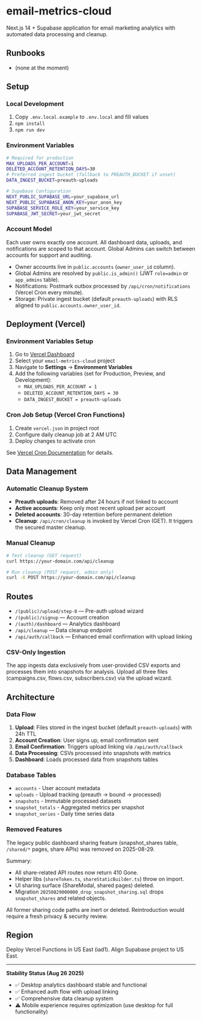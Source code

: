 # email-metrics-cloud

Next.js 14 + Supabase application for email marketing analytics with automated data processing and cleanup.

## Runbooks

- (none at the moment)

## Setup

### Local Development
1. Copy `.env.local.example` to `.env.local` and fill values
2. `npm install`
3. `npm run dev`

### Environment Variables
```bash
# Required for production
MAX_UPLOADS_PER_ACCOUNT=1
DELETED_ACCOUNT_RETENTION_DAYS=30
# Preferred ingest bucket (fallback to PREAUTH_BUCKET if unset)
DATA_INGEST_BUCKET=preauth-uploads

# Supabase Configuration
NEXT_PUBLIC_SUPABASE_URL=your_supabase_url
NEXT_PUBLIC_SUPABASE_ANON_KEY=your_anon_key
SUPABASE_SERVICE_ROLE_KEY=your_service_key
SUPABASE_JWT_SECRET=your_jwt_secret
```

### Account Model

Each user owns exactly one account. All dashboard data, uploads, and notifications are scoped to that account. Global Admins can switch between accounts for support and auditing.

- Owner accounts live in `public.accounts` (`owner_user_id` column).
- Global Admins are resolved by `public.is_admin()` (JWT `role=admin` or `app_admins` table).
- Notifications: Postmark outbox processed by `/api/cron/notifications` (Vercel Cron every minute).
- Storage: Private ingest bucket (default `preauth-uploads`) with RLS aligned to `public.accounts.owner_user_id`.

## Deployment (Vercel)

### Environment Variables Setup
1. Go to [Vercel Dashboard](https://vercel.com)
2. Select your `email-metrics-cloud` project
3. Navigate to **Settings** → **Environment Variables**
4. Add the following variables (set for Production, Preview, and Development):
   - `MAX_UPLOADS_PER_ACCOUNT = 1`
   - `DELETED_ACCOUNT_RETENTION_DAYS = 30`
   - `DATA_INGEST_BUCKET = preauth-uploads`

### Cron Job Setup (Vercel Cron Functions)
1. Create `vercel.json` in project root
2. Configure daily cleanup job at 2 AM UTC
3. Deploy changes to activate cron

See [Vercel Cron Documentation](https://vercel.com/docs/cron-jobs) for details.

## Data Management

### Automatic Cleanup System
- **Preauth uploads**: Removed after 24 hours if not linked to account
- **Active accounts**: Keep only most recent upload per account
- **Deleted accounts**: 30-day retention before permanent deletion
- **Cleanup**: `/api/cron/cleanup` is invoked by Vercel Cron (GET). It triggers the secured master cleanup.

### Manual Cleanup
```bash
# Test cleanup (GET request)
curl https://your-domain.com/api/cleanup

# Run cleanup (POST request, admin only)
curl -X POST https://your-domain.com/api/cleanup
```

## Routes
- `/(public)/upload/step-0` — Pre-auth upload wizard
- `/(public)/signup` — Account creation
- `/(auth)/dashboard` — Analytics dashboard
- `/api/cleanup` — Data cleanup endpoint
- `/api/auth/callback` — Enhanced email confirmation with upload linking

### CSV-Only Ingestion
The app ingests data exclusively from user-provided CSV exports and processes them into snapshots for analysis. Upload all three files (campaigns.csv, flows.csv, subscribers.csv) via the upload wizard.


## Architecture

### Data Flow
1. **Upload**: Files stored in the ingest bucket (default `preauth-uploads`) with 24h TTL
2. **Account Creation**: User signs up, email confirmation sent
3. **Email Confirmation**: Triggers upload linking via `/api/auth/callback`
4. **Data Processing**: CSVs processed into snapshots with metrics
5. **Dashboard**: Loads processed data from snapshots tables

### Database Tables
- `accounts` - User account metadata
- `uploads` - Upload tracking (preauth → bound → processed)
- `snapshots` - Immutable processed datasets
- `snapshot_totals` - Aggregated metrics per snapshot
- `snapshot_series` - Daily time series data

### Removed Features
The legacy public dashboard sharing feature (snapshot_shares table, `/shared/*` pages, share APIs) was removed on 2025-08-29.

Summary:
* All share-related API routes now return 410 Gone.
* Helper libs (`shareToken.ts`, `shareStaticBuilder.ts`) throw on import.
* UI sharing surface (ShareModal, shared pages) deleted.
* Migration `20250829000000_drop_snapshot_sharing.sql` drops `snapshot_shares` and related objects.

All former sharing code paths are inert or deleted. Reintroduction would require a fresh privacy & security review.

## Region
Deploy Vercel Functions in US East (iad1). Align Supabase project to US East.

---

**Stability Status (Aug 26 2025)**
- ✅ Desktop analytics dashboard stable and functional
- ✅ Enhanced auth flow with upload linking
- ✅ Comprehensive data cleanup system
- ⚠️ Mobile experience requires optimization (use desktop for full functionality)
